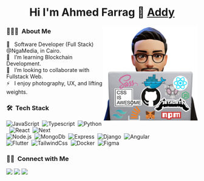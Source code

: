 ## <h1 align="center"> Hi I'm Ahmed Farrag 👋 [Addy][website]  </h1>

<img align="right" src="behindComputer.png" width = 250px/>

### 👨🏻‍💻 &nbsp;About Me
🔭 &nbsp; Software Developer (Full Stack) @NgaMedia, in Cairo.\
🌱 &nbsp; I’m  learning Blockchain Development.\
👯 &nbsp; I’m looking to collaborate with Fullstack Web.\
⚡ &nbsp; I enjoy photography, UX, and lifting weights.



### 🛠 &nbsp;Tech Stack

![JavaScript](https://img.shields.io/badge/-JavaScript-05122A?style=flat&logo=Javascript)&nbsp;
![Typescript](https://img.shields.io/badge/-TypeScript-05122A?style=flat&logo=Typescript&logoColor=2370BE)&nbsp;
![Python](https://img.shields.io/badge/-Python-05122A?style=flat&logo=Python&logoColor=yellow)&nbsp;
![React](https://img.shields.io/badge/-React-05122A?style=flat&logo=React)&nbsp;
![Next](https://img.shields.io/badge/-Next-05122A?style=flat&logo=Next.js)\
![Node.js](https://img.shields.io/badge/-Node.js-05122A?style=flat&logo=Node.js)&nbsp;
![MongoDb](https://img.shields.io/badge/-MongoDb-05122A?style=flat&logo=MongoDb)&nbsp;
![Express](https://img.shields.io/badge/-Express-05122A?style=flat&logo=Express)&nbsp;
![Django](https://img.shields.io/badge/-Django-05122A?style=flat&logo=Django)&nbsp;
![Angular](https://img.shields.io/badge/-Angular-05122A?style=flat&logo=Angular)\
![Flutter](https://img.shields.io/badge/-Flutter-05122A?style=flat&logo=Flutter)&nbsp;
![TailwindCss](https://img.shields.io/badge/-TailwindCss-05122A?style=flat&logo=TailwindCss)&nbsp;
![Docker](https://img.shields.io/badge/-Docker-05122A?style=flat&logo=Docker)&nbsp;
![Figma](https://img.shields.io/badge/-Figma-05122A?style=flat&logo=Figma)

### 🤝🏻 &nbsp;Connect with Me

<p align="center">

<a href="https://www.linkedin.com/in/ahmed-farrag-110a36202/"><img src="https://img.shields.io/badge/-ahmed%20farrag-0077B5?style=flat&logo=Linkedin&logoColor=white"/></a>
<a href="mailto:ahmedfaarrag@gmail.com"><img src="https://img.shields.io/badge/-ahmedfaarrag@gmail.com-D14836?style=flat&logo=Gmail&logoColor=white"/></a>
<a href="https://www.instagram.com/code_addy/"><img src="https://img.shields.io/badge/-@code_addy-E4405F?style=flat&logo=Instagram&logoColor=white"/></a>


[website]: https://ahmedfarrag.online
<!-- 
### 📊 &nbsp;Github Stats

<p align="center"><img src="https://github-readme-streak-stats.herokuapp.com/?user=ahmed-farrag&theme=tokyonight_duo" alt="ahmed-farrag" /></p>
  <br/>
  <p align="center">
    <a href="https://github.com/anuraghazra/github-readme-stats">
	    <img alt="ahmed-farrag's Github Stats" src="https://github-readme-stats.vercel.app/api?username=ahmed-farrag&show_icons=true&count_private=true&locale=en&theme=tokyonight&layout=compact" height="230px"/></a>
	  <img src="https://github-readme-stats.vercel.app/api/top-langs?username=ahmed-farrag&langs_count=10&show_icons=true&locale=en&theme=tokyonight" alt="ahmed-farrag" height="230px"/>
	  -->
<br/>




